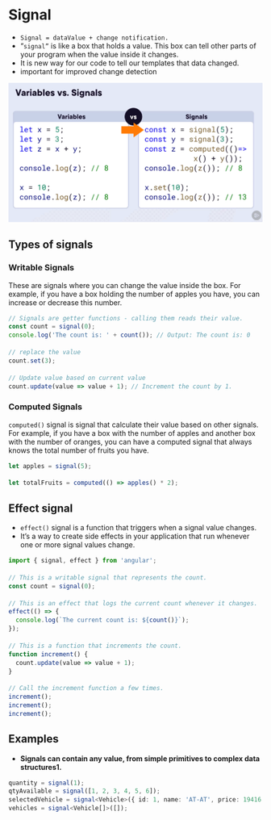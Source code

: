 # Signal

+ `Signal = dataValue + change notification.`
+ “`signal”` is like a box that holds a value. This box can tell other parts of your program when the value inside it changes.
+ It is new way for our code to tell our templates that data changed.
+ important for improved change detection

![Alt text](../src/assets/images/signals-vs-variables.png)

## Types of signals

### Writable Signals

These are signals where you can change the value inside the box. For example, if you have a box holding the number of apples you have, you can increase or decrease this number.

```ts
// Signals are getter functions - calling them reads their value.
const count = signal(0);  
console.log('The count is: ' + count()); // Output: The count is: 0

// replace the value
count.set(3);

// Update value based on current value
count.update(value => value + 1); // Increment the count by 1.
```

### Computed Signals

`computed()` signal is signal that calculate their value based on other signals.  
For example, if you have a box with the number of apples and another box with the number of oranges, you can have a computed signal that always knows the total number of fruits you have.

```ts
let apples = signal(5); 

let totalFruits = computed(() => apples() * 2); 
```

## Effect signal

+ `effect()` signal is a function that triggers when a signal value changes.
+ It’s a way to create side effects in your application that run whenever one or more signal values change.

```ts
import { signal, effect } from 'angular';

// This is a writable signal that represents the count.
const count = signal(0);

// This is an effect that logs the current count whenever it changes.
effect(() => {
  console.log(`The current count is: ${count()}`);
});

// This is a function that increments the count.
function increment() {
  count.update(value => value + 1);
}

// Call the increment function a few times.
increment();
increment();
increment();
```

## Examples

+ **Signals can contain any value, from simple primitives to complex data structures1.**

```ts
quantity = signal(1);
qtyAvailable = signal([1, 2, 3, 4, 5, 6]);
selectedVehicle = signal<Vehicle>({ id: 1, name: 'AT-AT', price: 19416.13 });
vehicles = signal<Vehicle[]>([]);
```
